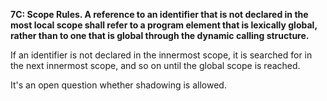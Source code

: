 **7C: Scope Rules.  A reference to an identifier that is not declared in the most local scope shall refer to a program element that is lexically global, rather than to one that is global through the dynamic calling structure.**

If an identifier is not declared in the innermost scope,
it is searched for in the next innermost scope,
and so on until the global scope is reached.

It's an open question whether shadowing is allowed.
